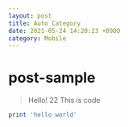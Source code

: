 ```yaml
---
layout: post
title: Auto Category
date: 2021-05-24 14:20:23 +0900
category: Mobile
---
```

# post-sample
> Hello!
22
This is code
```ruby
print 'hello world'
```
